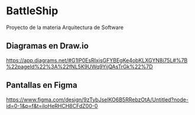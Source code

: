 # BattleShip
Proyecto de la materia Arquitectura de Software

## Diagramas en Draw.io
https://app.diagrams.net/#G1lP0EsRIxjsGFYBEgKe4obKLXGYN8j75L#%7B%22pageId%22%3A%22fNL5K9UWq9YijQAsTrGk%22%7D

## Pantallas en Figma
https://www.figma.com/design/9zTybJselKO6B5RRebzOtA/Untitled?node-id=0-1&p=f&t=iloHeRHCH8CFdZ00-0
